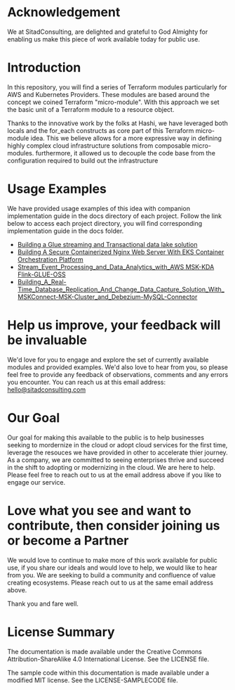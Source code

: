 # **Acknowledgement**

We at SitadConsulting, are delighted and grateful to God Almighty for enabling us make this piece of work available today for public use. 

# **Introduction**
In this repository, you will find a series of Terraform modules particularly for AWS and Kubernetes Providers.
These modules are based around the concept we coined Terraform "micro-module". With this approach we set the basic unit of a Terraform module to a resource object.

Thanks to the innovative work by the folks at Hashi, we have leveraged both locals and the for_each constructs as core part of this Terraform micro-module idea. This we believe
allows for a more expressive way in defining highly complex cloud infrastructure solutions from composable micro-modules. furthermore, it allowed us to decouple the code base from the configuration required to build out the infrastructure

# **Usage Examples**

We have provided usage examples of this idea with companion implementation guide in the docs directory of each project. Follow the link below to access each project directory, you will find corresponding implementation guide in the docs folder. 
 + [Building a Glue streaming and Transactional data lake solution](projects/proj1/)
 + [Building A Secure Containerized Nginx Web Server With EKS Container Orchestration Platform](projects/proj12)
 + [Stream_Event_Processing_and_Data_Analytics_with_AWS MSK-KDA Flink-GLUE-OSS](projects/proj2)
 + [Building_A_Real-Time_Database_Replication_And_Change_Data_Capture_Solution_With_MSKConnect-MSK-Cluster_and_Debezium-MySQL-Connector](projects/proj3)

# **Help us improve, your feedback will be invaluable**
We'd love for you to engage and explore the set of currently available modules and provided examples. We'd also love to hear from you, so please feel free to provide any 
feedback of observations, comments and any errors you encounter. You can reach us at this email address: hello@sitadconsulting.com

# **Our Goal**
Our goal for making this available to the public is to help businesses seeking to mordernize in the cloud or adopt cloud services for the first time, leverage the resouces we have provided in other to accelerate thier journey. As a company, we are committed to seeing enterprises thrive and succeed in the shift to adopting or modernizing in the cloud.
We are here to help. Please feel free to reach out to us at the email address above if you like to engage our service.

# **Love what you see and want to contribute, then consider joining us or become a Partner**
We would love to continue to make more of this work available for public use, if you share our ideals and would love to help, we would like to hear from you. We are seeking to build a community and confluence of value creating ecosystems. Please reach out to us at the same email address above.

Thank you and fare well.

# **License Summary**

The documentation is made available under the Creative Commons Attribution-ShareAlike 4.0 International License. See the LICENSE file.

The sample code within this documentation is made available under a modified MIT license. See the LICENSE-SAMPLECODE file.


